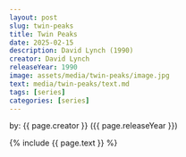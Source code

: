```yaml
---
layout: post
slug: twin-peaks
title: Twin Peaks
date: 2025-02-15
description: David Lynch (1990)
creator: David Lynch
releaseYear: 1990
image: assets/media/twin-peaks/image.jpg
text: media/twin-peaks/text.md
tags: [series]
categories: [series]
---
```


by: {{ page.creator }} ({{ page.releaseYear }})

{% include  {{ page.text }} %}


